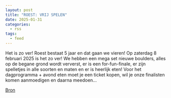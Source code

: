 ```yaml
---
layout: post
title: "ROEST: VRIJ SPELEN"
date: 2025-01-31
categories: 
  - rss
tags: 
  - feed
---
```


<p>Het is zo ver! Roest bestaat 5 jaar en dat gaan we vieren! Op zaterdag 8 februari 2025 is het zo ver! We hebben een mega set nieuwe boulders, alles op de begane grond wordt ververst, er is een for-fun-finale, er zijn spelletjes in alle soorten en maten en er is heerlijk eten! Voor het dagprogramma + avond eten moet je een ticket kopen, wil je onze finalisten komen aanmoedigen en daarna meedoen&hellip;</p>
<p><a href="https://www.klimkalender.nl/comp/roest-vrij-spelen/" rel="noopener noreferrer" target="_blank">Bron</a></p>
